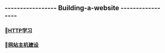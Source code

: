 ## -----------------  Building-a-website  -----------------

### :file_folder:[HTTP学习](https://github.com/swordboyASS/Building-a-website/blob/master/HTTP%E5%AD%A6%E4%B9%A0.md)
### :file_folder:[网站主机建设]()

